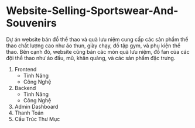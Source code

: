 # Website-Selling-Sportswear-And-Souvenirs
Dự án website bán đồ thể thao và quà lưu niệm cung cấp các sản phẩm thể thao chất lượng cao như áo thun, giày chạy, đồ tập gym, và phụ kiện thể thao. Bên cạnh đó, website cũng bán các món quà lưu niệm, đồ fan của các đội thể thao như áo đấu, mũ, khăn quàng, và các sản phẩm đặc trưng.
1. Frontend
   * Tính Năng
   * Công Nghệ
2. Backend
   * Tính Năng
   * Công Nghệ
5. Admin Dashboard
6. Thanh Toán
7. Cấu Trúc Thư Mục
